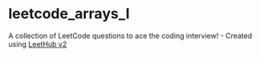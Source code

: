 # leetcode_arrays_I
A collection of LeetCode questions to ace the coding interview! - Created using [LeetHub v2](https://github.com/arunbhardwaj/LeetHub-2.0)
